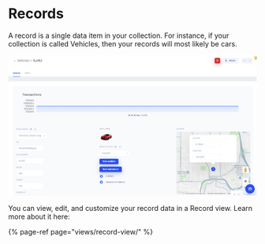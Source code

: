 # Records

A record is a single data item in your collection. For instance, if your collection is called Vehicles, then your records will most likely be cars. 

![](../.gitbook/assets/image%20%2817%29.png)

You can view, edit, and customize your record data in a Record view. Learn more about it here:

{% page-ref page="views/record-view/" %}

